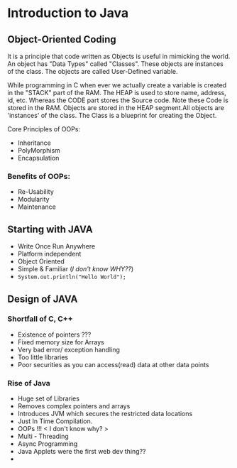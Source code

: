 # Introduction to Java

## Object-Oriented Coding
It is a principle that code written as Objects is useful in mimicking the world.
An object has "Data Types" called "Classes". These objects are instances of the class. The objects are called User-Defined variable.

While programming in C when ever we actually create a variable is created in the "STACK" part of the RAM. The HEAP is used to store name, address, id, etc. Whereas the CODE part stores the Source code. Note these Code is stored in the RAM.
Objects are stored in the HEAP segment.All objects are 'instances' of the class. The Class is a blueprint for creating the Object.

Core Principles of OOPs:
- Inheritance
- PolyMorphism
- Encapsulation

### Benefits of OOPs:
- Re-Usability
- Modularity
- Maintenance

## Starting with JAVA
- Write Once Run Anywhere
- Platform independent
- Object Oriented 
- Simple & Familiar (*I don't know WHY??*)
- ``System.out.println("Hello World");``

## Design of JAVA

### Shortfall of C, C++
- Existence of pointers ???
- Fixed memory size for Arrays
- Very bad error/ exception handling
- Too little libraries
- Poor securities as you can access(read) data at other data points

### Rise of Java
- Huge set of Libraries
- Removes complex pointers and arrays
- Introduces JVM which secures the restricted data locations
- Just In Time Compilation.
- OOPs !!! < I don't know why? >
- Multi - Threading
- Async Programming 
- Java Applets were the first web dev thing??
- 